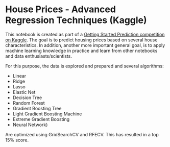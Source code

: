 # House Prices - Advanced Regression Techniques (Kaggle)
This notebook is created as part of a [Getting Started Prediction competition on Kaggle](https://www.kaggle.com/c/house-prices-advanced-regression-techniques). The goal is to predict housing prices based on several house characteristics. In addition, another more important general goal, is to apply machine learning knowledge in practice and learn from other notebooks and data enthusiasts/scientists.

For this purpose, the data is explored and prepared and several algorithms:
- Linear
- Ridge
- Lasso
- Elastic Net
- Decision Tree
- Random Forest
- Gradient Boosting Tree
- Light Gradient Boosting Machine
- Extreme Gradient Boosting
- Neural Network)

Are optimized using GridSearchCV and RFECV. This has resulted in a top 15% score.